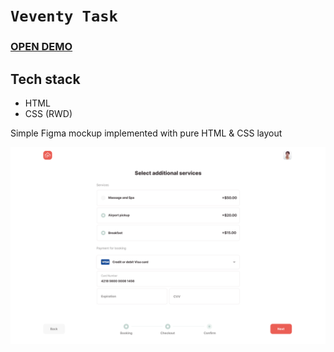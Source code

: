 # `Veventy Task`

### [OPEN DEMO](https://veventy-zadanie.netlify.app/)

## Tech stack
- HTML
- CSS (RWD)

Simple Figma mockup implemented with pure HTML &amp; CSS layout

![alt text](https://github.com/nerooc/veventy-task/blob/main/assets/preview.png)
